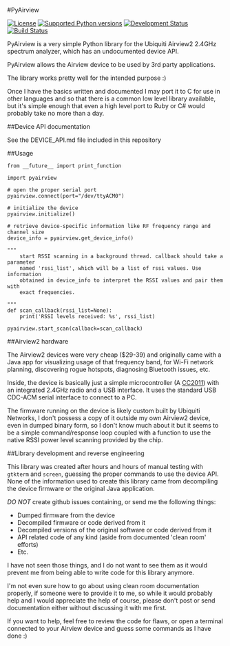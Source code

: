 #PyAirview

[![License](https://pypip.in/license/pyairview/badge.svg)](https://pypi.python.org/pypi/pyairview/)
[![Supported Python versions](https://pypip.in/py_versions/pyairview/badge.svg)](https://pypi.python.org/pypi/pyairview/)
[![Development Status](https://pypip.in/status/pyairview/badge.svg)](https://pypi.python.org/pypi/pyairview/)
[![Build Status](https://travis-ci.org/infincia/pyairview.svg?branch=master)](https://travis-ci.org/infincia/pyairview)

PyAirview is a very simple Python library for the Ubiquiti Airview2 2.4GHz
spectrum analyzer, which has an undocumented device API.

PyAirview allows the Airview device to be used by 3rd party applications.

The library works pretty well for the intended purpose :)

Once I have the basics written and documented I may port it to C for use in other
languages and so that there is a common low level library available, but it's 
simple enough that even a high level port to Ruby or C# would probably take no 
more than a day.


##Device API documentation

See the DEVICE_API.md file included in this repository

##Usage

    from __future__ import print_function

    import pyairview

    # open the proper serial port
    pyairview.connect(port="/dev/ttyACM0")

    # initialize the device
    pyairview.initialize()

    # retrieve device-specific information like RF frequency range and channel size
    device_info = pyairview.get_device_info()

    """
        start RSSI scanning in a background thread. callback should take a parameter
        named 'rssi_list', which will be a list of rssi values. Use information
        obtained in device_info to interpret the RSSI values and pair them with
        exact frequencies.

    """
    def scan_callback(rssi_list=None):
        print('RSSI levels received: %s', rssi_list)

    pyairview.start_scan(callback=scan_callback)

##Airview2 hardware

The Airview2 devices were very cheap ($29-39) and originally came with a Java 
app for visualizing usage of that frequency band, for Wi-Fi network planning, 
discovering rogue hotspots, diagnosing Bluetooth issues, etc.

Inside, the device is basically just a simple microcontroller (A [CC2011](http://www.ti.com/product/cc2511)) 
with an integrated 2.4GHz radio and a USB interface. It uses the standard USB 
CDC-ACM serial interface to connect to a PC.

The firmware running on the device is likely custom built by Ubiquiti Networks,
I don't possess a copy of it outside my own Airview2 device, even in dumped binary 
form, so I don't know much about it but it seems to be a simple command/response
loop coupled with a function to use the native RSSI power level scanning provided
by the chip.

##Library development and reverse engineering

This library was created after hours and hours of manual testing with `gtkterm`
and `screen`, guessing the proper commands to use the device API. None of the 
information used to create this library came from decompiling the device firmware
or the original Java application. 

*DO NOT* create github issues containing, or send me the following things:

* Dumped firmware from the device
* Decompiled firmware or code derived from it
* Decompiled versions of the original software or code derived from it
* API related code of any kind (aside from documented 'clean room' efforts)
* Etc.

I have not seen those things, and I do not want to see them as it would prevent 
me from being able to write code for this library anymore.

I'm not even sure how to go about using clean room documentation properly, if 
someone were to provide it to me, so while it would probably help and I would
appreciate the help of course, please don't post or send documentation either 
without discussing it with me first.

If you want to help, feel free to review the code for flaws, or open a terminal 
connected to your Airview device and guess some commands as I have done :)
